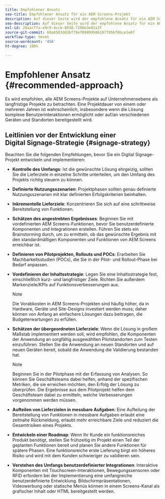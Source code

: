 ```yaml
---
title: Empfohlener Ansatz
seo-title: Empfohlener Ansatz für ein AEM Screens-Projekt
description: Auf dieser Seite wird der empfohlene Ansatz für ein AEM Screens-Projekt beschrieben.
seo-description: Auf dieser Seite wird der empfohlene Ansatz für ein AEM Screens-Projekt beschrieben.
exl-id: 28aacffa-e9c9-4ccb-8038-720bb3e02a3f
source-git-commit: 60a6583dd3bf79ef09099506107705bf0bce1e07
workflow-type: tm+mt
source-wordcount: '456'
ht-degree: 100%

---
```


# Empfohlener Ansatz {#recommended-approach}

Es wird empfohlen, alle AEM Screens-Projekte auf Unternehmensebene als langfristige Projekte zu betrachten. Eine Projektdauer von einem oder mehreren Jahren ist wahrscheinlich, insbesondere wenn die Lösung komplexe Benutzerinteraktionen ermöglicht oder auf/an verschiedenen Geräten und Standorten bereitgestellt wird.

## Leitlinien vor der Entwicklung einer Digital Signage-Strategie {#signage-strategy}

Beachten Sie die folgenden Empfehlungen, bevor Sie ein Digital Signage-Projekt entwickeln und implementieren:

* **Kontrolle des Umfangs**:
Ist die gewünschte Lösung ehrgeizig, sollten Sie die Lieferziele in einzelne Schritte unterteilen, um den Umfang des Projekts richtig steuern zu können.

* **Definierte Nutzungsszenarien**:
Projektphasen sollten genau definierte Nutzungsszenarien mit klar definierten Erfolgskriterien beinhalten.

* **Inkrementelle Lieferziele**:
Konzentrieren Sie sich auf eine schrittweise Bereitstellung von Funktionen.

* **Schätzen des angestrebten Ergebnisses**:
Beginnen Sie mit vordefinierten AEM Screens-Funktionen, bevor Sie benutzerdefinierte Komponenten und Integrationen erstellen. Führen Sie stets ein Brainstorming durch, um zu ermitteln, ob das gewünschte Ergebnis mit den standardmäßigen Komponenten und Funktionen von AEM Screens erreichbar ist.

* **Definieren von Pilotprojekten, Rollouts und POCs**:
Erarbeiten Sie Machbarkeitsstudien (POCs), die Sie in der Pilot- und Rollout-Phase bei Bedarf anpassen.

* **Vordefinieren der Inhaltsstrategie**:
Legen Sie eine Inhaltsstrategie fest, einschließlich kurz- und langfristiger Ziele. Richten Sie außerdem Markenziele/KPIs auf Funktionsverbesserungen aus.

   >[!NOTE]
   >
   > Die Vorabkosten in AEM Screens-Projekten sind häufig höher, da in Hardware, Geräte und Site-Designs investiert werden muss; daher können von Anfang an einfachere Lösungen dazu beitragen, die Budgeterwartungen zu erfüllen.

* **Schätzen der übergeordneten Lieferziele**:
Wenn die Lösung in großem Maßstab implementiert werden soll, wird empfohlen, die Komponenten der Anwendung an sorgfältig ausgewählten Pilotstandorten zum Testen einzuführen. Stellen Sie die Anwendung an neuen Standorten und auf neuen Geräten bereit, sobald die Anwendung die Validierung bestanden hat.

   >[!NOTE]
   >
   > Beginnen Sie in der Pilotphase mit der Erfassung von Analysen. So können Sie Geschäftsteams dabei helfen, anhand der spezifischen Metriken, die sie erreichen möchten, den Erfolg der Lösung zu überprüfen. Die Ergebnisse aus dem Pilotprojekt helfen dem Geschäftsteam dabei zu ermitteln, welche Verbesserungen vorgenommen werden müssen.

* **Aufteilen von Lieferzielen in messbare Aufgaben**:
Eine Aufteilung der Bereitstellung von Funktionen in messbare Aufgaben erlaubt eine zeitnahe Rückmeldung, erlaubt mehr erreichbare Ziele und reduziert die Gesamtrisiken eines Projekts.

* **Entwickeln einer Roadmap**:
Wenn Ihr Kunde ein funktionsreiches Produkt benötigt, stellen Sie frühzeitig im Projekt einen Teil der geplanten Funktionen bereit und planen Sie andere Funktionen für spätere Phasen. Eine funktionsreiche erste Lieferung birgt ein höheres Risiko und wird mit dem Kunden schwieriger zu validieren sein.

* **Verstehen des Umfangs benutzerdefinierter Integrationen**:
Interaktive Komponenten mit Touchscreen-Interaktionen, Bewegungssensoren oder RFID erfordern bei der Implementierung eine umfangreiche benutzerdefinierte Entwicklung. Bildschirmpräsentationen, Videowerbung oder statische Menüs können in einem Screens-Kanal als grafischer Inhalt oder HTML bereitgestellt werden.
